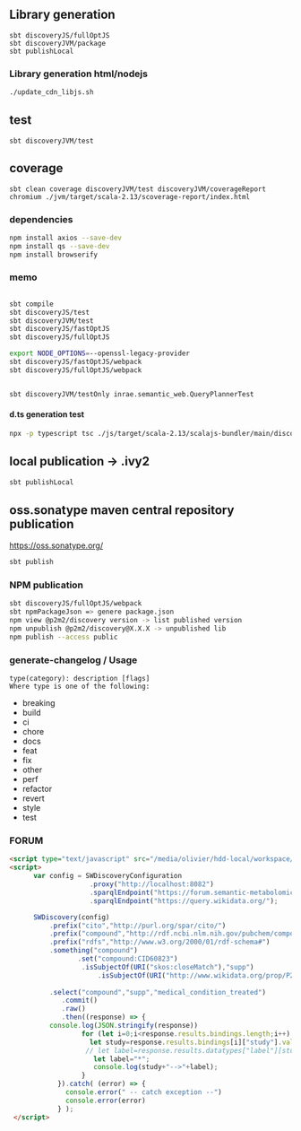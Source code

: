## Library generation

```
sbt discoveryJS/fullOptJS
sbt discoveryJVM/package
sbt publishLocal 
```

### Library generation html/nodejs

```bash
./update_cdn_libjs.sh
```

## test

```
sbt discoveryJVM/test  
```

## coverage

```
sbt clean coverage discoveryJVM/test discoveryJVM/coverageReport
chromium ./jvm/target/scala-2.13/scoverage-report/index.html
```

### dependencies

```bash
npm install axios --save-dev
npm install qs --save-dev
npm install browserify
```

### memo

```bash

sbt compile
sbt discoveryJS/test
sbt discoveryJVM/test
sbt discoveryJS/fastOptJS 
sbt discoveryJS/fullOptJS

export NODE_OPTIONS=--openssl-legacy-provider
sbt discoveryJS/fastOptJS/webpack
sbt discoveryJS/fullOptJS/webpack


sbt discoveryJVM/testOnly inrae.semantic_web.QueryPlannerTest
```

#### d.ts generation test

```bash
npx -p typescript tsc ./js/target/scala-2.13/scalajs-bundler/main/discovery-opt.js --declaration --allowJs --emitDeclarationOnly --outDir types
```

## local publication -> .ivy2

```bash
sbt publishLocal
``` 

## oss.sonatype maven central repository publication
https://oss.sonatype.org/

```bash 
sbt publish
```

### NPM publication

```bash
sbt discoveryJS/fullOptJS/webpack
sbt npmPackageJson => genere package.json
npm view @p2m2/discovery version -> list published version
npm unpublish @p2m2/discovery@X.X.X -> unpublished lib
npm publish --access public
```

### generate-changelog / Usage

```
type(category): description [flags]
Where type is one of the following:
```
  * breaking
  * build
  * ci
  * chore
  * docs
  * feat
  * fix
  * other
  * perf
  * refactor
  * revert
  * style
  * test

### FORUM


```html 
<script type="text/javascript" src="/media/olivier/hdd-local/workspace/INRAE/P2M2/DISCOVERY/discovery/dist/discovery-web-dev.js"> </script> 
<script>
      var config = SWDiscoveryConfiguration
                    .proxy("http://localhost:8082")
                    .sparqlEndpoint("https://forum.semantic-metabolomics.fr/sparql/")
                    .sparqlEndpoint("https://query.wikidata.org/");

      SWDiscovery(config)
          .prefix("cito","http://purl.org/spar/cito/")
          .prefix("compound","http://rdf.ncbi.nlm.nih.gov/pubchem/compound/")
          .prefix("rdfs","http://www.w3.org/2000/01/rdf-schema#")
          .something("compound")
                 .set("compound:CID60823")
                  .isSubjectOf(URI("skos:closeMatch"),"supp")
                      .isSubjectOf(URI("http://www.wikidata.org/prop/P2175"),"medical_condition_treated")
                  
          .select("compound","supp","medical_condition_treated")
             .commit()
             .raw()
             .then((response) => {
		  console.log(JSON.stringify(response))
                  for (let i=0;i<response.results.bindings.length;i++) {
                    let study=response.results.bindings[i]["study"].value;
                   // let label=response.results.datatypes["label"][study][0].value; 
                     let label="*";
                     console.log(study+"-->"+label);
                  }
            }).catch( (error) => {
              console.error(" -- catch exception --")
              console.error(error)
            } );
 </script>
 ```
